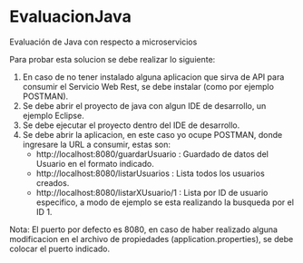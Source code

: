 # EvaluacionJava
Evaluación de Java con respecto a microservicios

Para probar esta solucion se debe realizar lo siguiente:

1) En caso de no tener instalado alguna aplicacion que sirva de API para consumir el Servicio Web Rest, se debe instalar (como por ejemplo POSTMAN).
2) Se debe abrir el proyecto de java con algun IDE de desarrollo, un ejemplo Eclipse.
3) Se debe ejecutar el proyecto dentro del IDE de desarrollo.
4) Se debe abrir la aplicacion, en este caso yo ocupe POSTMAN, donde ingresare la URL a consumir, estas son:
    - http://localhost:8080/guardarUsuario : Guardado de datos del Usuario en el formato indicado.
    - http://localhost:8080/listarUsuarios : Lista todos los usuarios creados.
    - http://localhost:8080/listarXUsuario/1 : Lista por ID de usuario especifico, a modo de ejemplo se esta realizando la busqueda por el ID 1.

Nota: El puerto por defecto es 8080, en caso de haber realizado alguna modificacion en el archivo de propiedades (application.properties), se debe colocar el puerto indicado.
